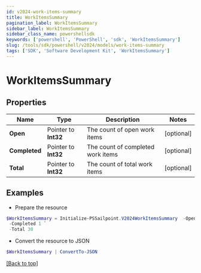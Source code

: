 ```yaml
---
id: v2024-work-items-summary
title: WorkItemsSummary
pagination_label: WorkItemsSummary
sidebar_label: WorkItemsSummary
sidebar_class_name: powershellsdk
keywords: ['powershell', 'PowerShell', 'sdk', 'WorkItemsSummary'] 
slug: /tools/sdk/powershell/v2024/models/work-items-summary
tags: ['SDK', 'Software Development Kit', 'WorkItemsSummary']
---
```



# WorkItemsSummary

## Properties

Name | Type | Description | Notes
------------ | ------------- | ------------- | -------------
**Open** |  Pointer to **Int32** | The count of open work items | [optional] 
**Completed** |  Pointer to **Int32** | The count of completed work items | [optional] 
**Total** |  Pointer to **Int32** | The count of total work items | [optional] 

## Examples

- Prepare the resource
```powershell
$WorkItemsSummary = Initialize-PSSailpoint.V2024WorkItemsSummary  -Open 29 `
 -Completed 1 `
 -Total 30
```

- Convert the resource to JSON
```powershell
$WorkItemsSummary | ConvertTo-JSON
```


[[Back to top]](#) 

